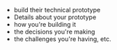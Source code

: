 - build their technical prototype
- Details about your prototype
- how you're building it
- the decisions you're making
- the challenges you're having, etc.

